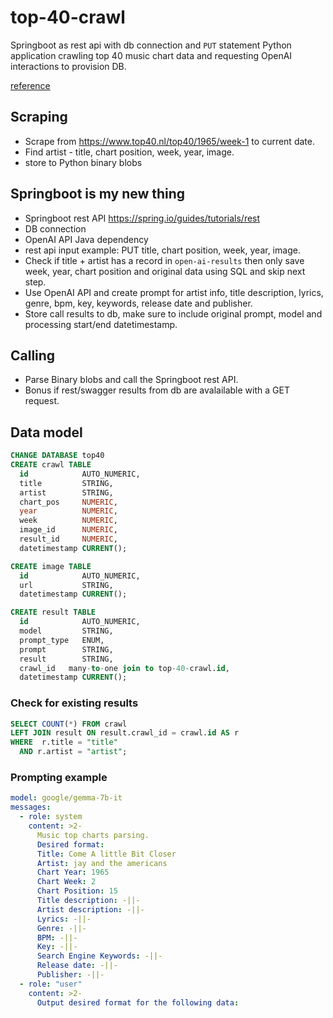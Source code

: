 # top-40-crawl

Springboot as rest api with db connection and `PUT` statement
Python application crawling top 40 music chart data and requesting OpenAI interactions to provision DB.

[reference](https://spring.io/guides/tutorials/rest)

## Scraping

- Scrape from https://www.top40.nl/top40/1965/week-1 to current date.
- Find artist - title, chart position, week, year, image.
- store to Python binary blobs

## Springboot is my new thing

- Springboot rest API https://spring.io/guides/tutorials/rest
- DB connection
- OpenAI API Java dependency
- rest api input example: PUT title, chart position, week, year, image.
- Check if title + artist has a record in `open-ai-results` then only save week, year, chart position and original data using SQL and skip next step.
- Use OpenAI API and create prompt for artist info, title description, lyrics, genre, bpm, key, keywords, release date and publisher.
- Store call results to db, make sure to include original prompt, model and processing start/end datetimestamp.

## Calling

- Parse Binary blobs and call the Springboot rest API.
- Bonus if rest/swagger results from db are avalailable with a GET request.

## Data model

```sql
CHANGE DATABASE top40
CREATE crawl TABLE
  id            AUTO_NUMERIC,
  title         STRING,
  artist        STRING,
  chart_pos     NUMERIC,
  year          NUMERIC,
  week          NUMERIC,
  image_id      NUMERIC,
  result_id     NUMERIC,
  datetimestamp CURRENT();

CREATE image TABLE
  id            AUTO_NUMERIC,
  url           STRING,
  datetimestamp CURRENT();

CREATE result TABLE
  id            AUTO_NUMERIC,
  model         STRING,
  prompt_type   ENUM,
  prompt        STRING,
  result        STRING,
  crawl_id   many-to-one join to top-40-crawl.id,
  datetimestamp CURRENT();
```

### Check for existing results

```sql
SELECT COUNT(*) FROM crawl
LEFT JOIN result ON result.crawl_id = crawl.id AS r
WHERE  r.title = "title"
  AND r.artist = "artist";
```

### Prompting example

```yaml
model: google/gemma-7b-it
messages:
  - role: system
    content: >2-
      Music top charts parsing.
      Desired format:
      Title: Come A little Bit Closer
      Artist: jay and the americans
      Chart Year: 1965
      Chart Week: 2
      Chart Position: 15
      Title description: -||-
      Artist description: -||-
      Lyrics: -||-
      Genre: -||-
      BPM: -||-
      Key: -||-
      Search Engine Keywords: -||-
      Release date: -||-
      Publisher: -||-
  - role: "user"
    content: >2-
      Output desired format for the following data: 
```

